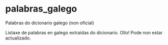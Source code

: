 # palabras_galego
Palabras do dicionario galego (non oficial)

Listaxe de palabras en galego extraidas do dicionario. Ollo! Pode non estar actualizado.
